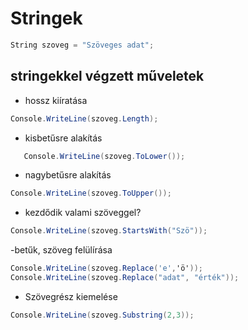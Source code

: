 ﻿# Stringek
```C#
String szoveg = "Szöveges adat";
```

   

 ## stringekkel végzett műveletek

- hossz kiíratása
```C#    
Console.WriteLine(szoveg.Length);
```

 - kisbetűsre alakítás
```C#
   Console.WriteLine(szoveg.ToLower());
```
 - nagybetűsre alakítás
```C#
Console.WriteLine(szoveg.ToUpper());
```
 - kezdődik valami szöveggel?
```C#
Console.WriteLine(szoveg.StartsWith("Szö"));
```
 -betűk, szöveg felülírása
```C#
Console.WriteLine(szoveg.Replace('e','ö'));
Console.WriteLine(szoveg.Replace("adat", "érték"));
```


- Szövegrész kiemelése
```c#
Console.WriteLine(szoveg.Substring(2,3));
```